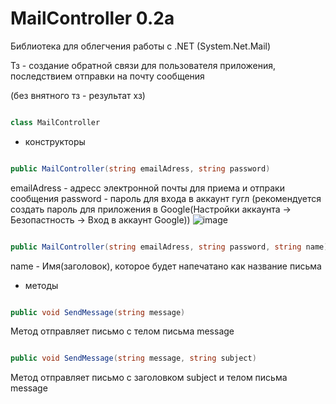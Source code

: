 # MailController 0.2a

Библиотека для облегчения работы с .NET (System.Net.Mail)

Тз - создание обратной связи для пользователя приложения, последствием отправки на почту сообщения 

(без внятного тз - результат хз)

```cs

class MailController

```

- конструкторы

```cs

public MailController(string emailAdress, string password)

```

emailAdress - адресс электронной почты для приема и отпраки сообщения
password - пароль для входа в аккаунт гугл (рекомендуется создать пароль для приложения в Google(Настройки аккаунта -> Безопастность -> Вход в аккаунт Google))
![image](https://user-images.githubusercontent.com/78916980/178056878-e65f16fe-d0ee-4cab-a881-f99a90877f80.png)

```cs

public MailController(string emailAdress, string password, string name)

```

name - Имя(заголовок), которое будет напечатано как название письма

- методы


```cs

public void SendMessage(string message)

```
Метод отправляет письмо с телом письма message


```cs

public void SendMessage(string message, string subject)

```

Метод отправляет письмо с заголовком subject и телом письма message
